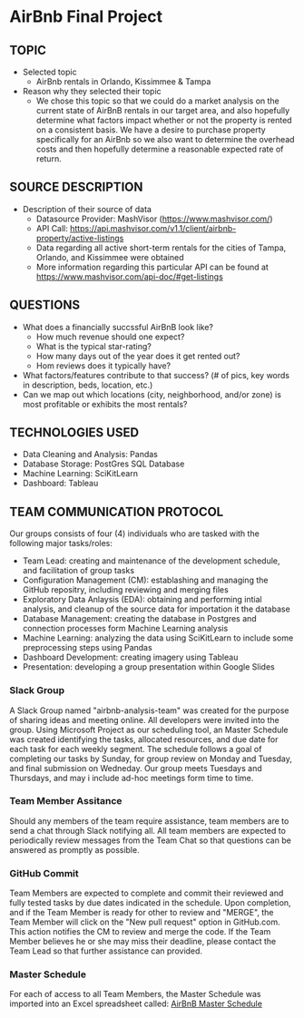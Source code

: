 # AirBnb Final Project

 ## TOPIC
 * Selected topic 
    * AirBnb rentals in Orlando, Kissimmee & Tampa
 * Reason why they selected their topic 
    * We chose this topic so that we could do a market analysis on the current state of AirBnB rentals in our target area,
and also hopefully determine what factors impact whether or not the property is rented on a consistent basis.
We have a desire to purchase property specifically for an AirBnb so we also want to determine the overhead costs and then 
hopefully determine a reasonable expected rate of return.

## SOURCE DESCRIPTION
 * Description of their source of data 
    * Datasource Provider: MashVisor (https://www.mashvisor.com/)
    * API Call: https://api.mashvisor.com/v1.1/client/airbnb-property/active-listings
    * Data regarding all active short-term rentals for the cities of Tampa, Orlando, and Kissimmee were obtained
    * More information regarding this particular API can be found at https://www.mashvisor.com/api-doc/#get-listings

## QUESTIONS
 * What does a financially succssful AirBnB look like?
   * How much revenue should one expect?
   * What is the typical star-rating?
   * How many days out of the year does it get rented out?
   * Hom reviews does it typically have?
 * What factors/features contribute to that success? (# of pics, key words in description, beds, location, etc.)
 * Can we map out which locations (city, neighborhood, and/or zone) is most profitable or exhibits the most rentals?

 ## TECHNOLOGIES USED
 * Data Cleaning and Analysis: Pandas
 * Database Storage: PostGres SQL Database
 * Machine Learning: SciKitLearn
 * Dashboard: Tableau

 ## TEAM COMMUNICATION PROTOCOL
 Our groups consists of four (4) individuals who are tasked with the following major tasks/roles:
 * Team Lead: creating and maintenance of the development schedule, and facilitation of group tasks
 * Configuration Management (CM): establashing and managing the GitHub repositry, including reviewing and merging files
 * Exploratory Data Anlaysis (EDA): obtaining and performing intial analysis, and cleanup of the source data for importation it the database
 * Database Management: creating the database in Postgres and connection processes form Machine Learning analysis
 * Machine Learning: analyzing the data using SciKitLearn to include some preprocessing steps using Pandas
 * Dashboard Development: creating imagery using Tableau
 * Presentation: developing a group presentation within Google Slides

### Slack Group
 A Slack Group named "airbnb-analysis-team" was created for the purpose of sharing ideas and meeting online. All developers were invited into the group. Using Microsoft Project as our scheduling tool, an Master Schedule was created identifying the tasks, allocated resources, and due date for each task for each weekly segment. The schedule follows a goal of completing our tasks by Sunday, for group review on Monday and Tuesday, and final submission on Wedneday. Our group meets Tuesdays and Thursdays, and may i include ad-hoc meetings form time to time. 

 ### Team Member Assitance
 Should any members of the team require assistance, team members are to send a chat through Slack notifying all. All team members are expected to periodically review messages from the Team Chat so that questions can be answered as promptly as possible.

 ### GitHub Commit
 Team Members are expected to complete and commit their reviewed and fully tested tasks by due dates indicated in the schedule. Upon completion, and if the Team Member is ready for other to review and "MERGE", the Team Member will click on the "New pull request" option in GitHub.com. This action notifies the CM to review and merge the code.  If the Team Member believes he or she may miss their deadline, please contact the Team Lead so that further assistance can provided.

 ### Master Schedule
 For each of access to all Team Members, the Master Schedule was imported into an Excel spreadsheet called: [AirBnB Master Schedule](AirBnB_Master_Schedule.xlsx)



